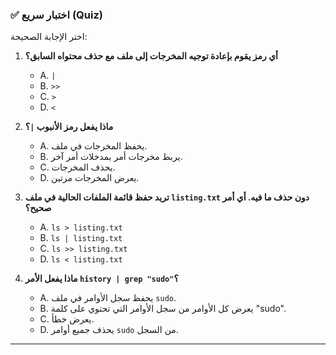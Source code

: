 ### ✅ اختبار سريع (Quiz)
اختر الإجابة الصحيحة:

1.  **أي رمز يقوم بإعادة توجيه المخرجات إلى ملف مع حذف محتواه السابق؟**
    * A. `|`
    * B. `>>`
    * C. `>`
    * D. `<`

2.  **ماذا يفعل رمز الأنبوب `|`؟**
    * A. يحفظ المخرجات في ملف.
    * B. يربط مخرجات أمر بمدخلات أمر آخر.
    * C. يحذف المخرجات.
    * D. يعرض المخرجات مرتين.

3.  **تريد حفظ قائمة الملفات الحالية في ملف `listing.txt` دون حذف ما فيه. أي أمر صحيح؟**
    * A. `ls > listing.txt`
    * B. `ls | listing.txt`
    * C. `ls >> listing.txt`
    * D. `ls < listing.txt`

4.  **ماذا يفعل الأمر `history | grep "sudo"`؟**
    * A. يحفظ سجل الأوامر في ملف `sudo`.
    * B. يعرض كل الأوامر من سجل الأوامر التي تحتوي على كلمة "sudo".
    * C. يعرض خطأ.
    * D. يحذف جميع أوامر `sudo` من السجل.

---